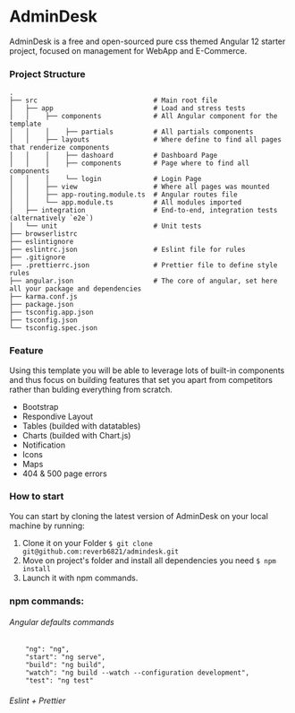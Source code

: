 # AdminDesk

AdminDesk is a free and open-sourced pure css themed Angular 12 starter project, focused on management for WebApp and E-Commerce.

### Project Structure

```
.
├── src                             # Main root file
│   ├── app                         # Load and stress tests
│   │    ├── components             # All Angular component for the template
│   │    │    ├── partials          # All partials components 
│   │    ├── layouts                # Where define to find all pages that renderize components
│   │    │    ├── dashoard          # Dashboard Page
│   │    │    ├── components        # Page where to find all components
│   │    │    └── login             # Login Page
│   │    ├── view                   # Where all pages was mounted
│   │    ├── app-routing.module.ts  # Angular routes file
│   │    └── app.module.ts          # All modules imported
│   ├── integration                 # End-to-end, integration tests (alternatively `e2e`)
│   └── unit                        # Unit tests
├── browserlistrc
├── eslintignore
├── eslintrc.json                   # Eslint file for rules
├── .gitignore
├── .prettierrc.json                # Prettier file to define style rules
├── angular.json                    # The core of angular, set here all your package and dependencies
├── karma.conf.js
├── package.json
├── tsconfig.app.json
├── tsconfig.json
└── tsconfig.spec.json
```


### Feature
Using this template you will be able to leverage lots of built-in components and thus focus on building features that set you apart from competitors rather than bulding everything from scratch. 

- Bootstrap
- Respondive Layout
- Tables (builded with datatables)
- Charts (builded with Chart.js)
- Notification
- Icons
- Maps
- 404 & 500 page errors

### How to start
You can start by cloning the latest version of AdminDesk on your local machine by running:

1. Clone it on your Folder
```$ git clone git@github.com:reverb6821/admindesk.git ```
2. Move on project's folder and install all dependencies you need
```$ npm install ```
3. Launch it with npm commands.

### npm commands:
###### Angular defaults commands
```
    "ng": "ng",
    "start": "ng serve",
    "build": "ng build",
    "watch": "ng build --watch --configuration development",
    "test": "ng test"
```
###### Eslint + Prettier 
